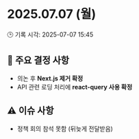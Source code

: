 # 2025.07.07 (월)

🕒 기록 시각: 2025-07-07 15:45

## 📌 주요 결정 사항

- 의논 후 **Next.js 제거 확정**
- API 관련 로딩 처리에 **react-query 사용 확정**

## ⚠️ 이슈 사항

- 정책 회의 참석 못함 (뒤늦게 전달받음)
